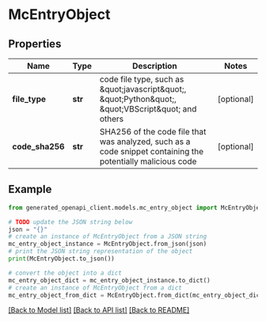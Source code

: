 # McEntryObject


## Properties

Name | Type | Description | Notes
------------ | ------------- | ------------- | -------------
**file_type** | **str** | code file type, such as \&quot;javascript\&quot;, \&quot;Python\&quot;, \&quot;VBScript\&quot; and others | [optional] 
**code_sha256** | **str** | SHA256 of the code file that was analyzed, such as a code snippet containing the potentially malicious code | [optional] 

## Example

```python
from generated_openapi_client.models.mc_entry_object import McEntryObject

# TODO update the JSON string below
json = "{}"
# create an instance of McEntryObject from a JSON string
mc_entry_object_instance = McEntryObject.from_json(json)
# print the JSON string representation of the object
print(McEntryObject.to_json())

# convert the object into a dict
mc_entry_object_dict = mc_entry_object_instance.to_dict()
# create an instance of McEntryObject from a dict
mc_entry_object_from_dict = McEntryObject.from_dict(mc_entry_object_dict)
```
[[Back to Model list]](../README.md#documentation-for-models) [[Back to API list]](../README.md#documentation-for-api-endpoints) [[Back to README]](../README.md)


